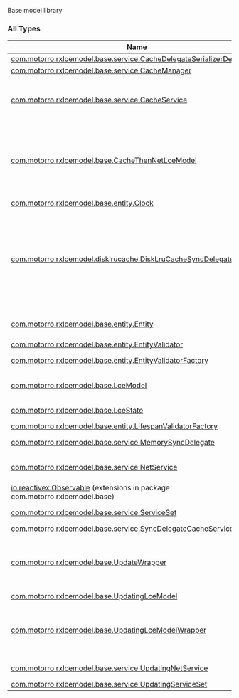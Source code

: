 

Base model library

### All Types

| Name | Summary |
|---|---|
| [com.motorro.rxlcemodel.base.service.CacheDelegateSerializerDeserializer](../com.motorro.rxlcemodel.base.service/-cache-delegate-serializer-deserializer/index.md) | Serializer for cache delegates |
| [com.motorro.rxlcemodel.base.service.CacheManager](../com.motorro.rxlcemodel.base.service/-cache-manager/index.md) | Closes and deletes cache |
| [com.motorro.rxlcemodel.base.service.CacheService](../com.motorro.rxlcemodel.base.service/-cache-service/index.md) | Interface to cache an [com.motorro.rxlcemodel.base.entity.Entity](../com.motorro.rxlcemodel.base.entity/-entity/index.md) locally Cache should notify subscribers that data has been updated through [getData](../com.motorro.rxlcemodel.base.service/-cache-service/get-data.md) channel |
| [com.motorro.rxlcemodel.base.CacheThenNetLceModel](../com.motorro.rxlcemodel.base/-cache-then-net-lce-model/index.md) | A [LceModel](../com.motorro.rxlcemodel.base/-lce-model/index.md) which uses cache subscription as a source of truth. When [state](../com.motorro.rxlcemodel.base/-cache-then-net-lce-model/state.md) is subscribed it loads cache data refreshing it if cache is stall or whenever cache returns [com.gojuno.koptional.None](#). The model always returns cached data first - then network if data is stall Cache service *must* notify of its data changes! |
| [com.motorro.rxlcemodel.base.entity.Clock](../com.motorro.rxlcemodel.base.entity/-clock/index.md) | Time provider |
| [com.motorro.rxlcemodel.disklrucache.DiskLruCacheSyncDelegate](../com.motorro.rxlcemodel.disklrucache/-disk-lru-cache-sync-delegate/index.md) | [DiskLruCache](#) caching delegate for [SyncDelegateCacheService](../com.motorro.rxlcemodel.base.service/-sync-delegate-cache-service/index.md) Designed to operate common [cacheProvider](#) instance with other delegates to be able to kill all cache all-together - say delete user's cache when user logs out Each entry contains: 0 - saved entity 1 - timestamp entity was last updated with `save` 2 - timestamp entity was invalidated with `invalidate` Thus, delegate requires [cacheProvider](#) with `valueCount` equals to 3 |
| [com.motorro.rxlcemodel.base.entity.Entity](../com.motorro.rxlcemodel.base.entity/-entity/index.md) | Cache-controlling entity for [com.motorro.rxlcemodel.base.entity.Entity](../com.motorro.rxlcemodel.base.entity/-entity/index.md) implement this interface for cache control |
| [com.motorro.rxlcemodel.base.entity.EntityValidator](../com.motorro.rxlcemodel.base.entity/-entity-validator/index.md) | Entity validator |
| [com.motorro.rxlcemodel.base.entity.EntityValidatorFactory](../com.motorro.rxlcemodel.base.entity/-entity-validator-factory/index.md) | Cache-control [EntityValidator](../com.motorro.rxlcemodel.base.entity/-entity-validator/index.md) factory for operations |
| [com.motorro.rxlcemodel.base.LceModel](../com.motorro.rxlcemodel.base/-lce-model/index.md) | A model interface to load and hold some data. Model asynchronously loads data and transmits it through [state](../com.motorro.rxlcemodel.base/-lce-model/state.md) |
| [com.motorro.rxlcemodel.base.LceState](../com.motorro.rxlcemodel.base/-lce-state/index.md) | State for "Loading-Content-Error" resource which retrieves [data](../com.motorro.rxlcemodel.base/-lce-state/data.md) |
| [com.motorro.rxlcemodel.base.entity.LifespanValidatorFactory](../com.motorro.rxlcemodel.base.entity/-lifespan-validator-factory/index.md) | Creates [Lifespan](../com.motorro.rxlcemodel.base.entity/-entity-validator/-lifespan/index.md) as a cache-control |
| [com.motorro.rxlcemodel.base.service.MemorySyncDelegate](../com.motorro.rxlcemodel.base.service/-memory-sync-delegate/index.md) | A simple memory cache for [SyncDelegateCacheService](../com.motorro.rxlcemodel.base.service/-sync-delegate-cache-service/index.md). |
| [com.motorro.rxlcemodel.base.service.NetService](../com.motorro.rxlcemodel.base.service/-net-service/index.md) | Interface to load an [com.motorro.rxlcemodel.base.entity.Entity](../com.motorro.rxlcemodel.base.entity/-entity/index.md) from network |
| [io.reactivex.Observable](../com.motorro.rxlcemodel.base/io.reactivex.-observable/index.md) (extensions in package com.motorro.rxlcemodel.base) |  |
| [com.motorro.rxlcemodel.base.service.ServiceSet](../com.motorro.rxlcemodel.base.service/-service-set/index.md) | Service-set for [com.motorro.rxlcemodel.base.LceModel](../com.motorro.rxlcemodel.base/-lce-model/index.md) |
| [com.motorro.rxlcemodel.base.service.SyncDelegateCacheService](../com.motorro.rxlcemodel.base.service/-sync-delegate-cache-service/index.md) | Service implementation |
| [com.motorro.rxlcemodel.base.UpdateWrapper](../com.motorro.rxlcemodel.base/-update-wrapper/index.md) | A base class that wraps [LceModel](../com.motorro.rxlcemodel.base/-lce-model/index.md) and mixes in a data update state Extend to build models that patch some properties and load the whole data structure as a result Implement methods to update properties using [doUpdate](../com.motorro.rxlcemodel.base/-update-wrapper/do-update.md) template |
| [com.motorro.rxlcemodel.base.UpdatingLceModel](../com.motorro.rxlcemodel.base/-updating-lce-model/index.md) | [LceModel](../com.motorro.rxlcemodel.base/-lce-model/index.md) extension that can [update](../com.motorro.rxlcemodel.base/-updating-lce-model/update.md) data |
| [com.motorro.rxlcemodel.base.UpdatingLceModelWrapper](../com.motorro.rxlcemodel.base/-updating-lce-model-wrapper/index.md) | Wraps an [LceModel](../com.motorro.rxlcemodel.base/-lce-model/index.md) to enable simple data updates with the [UPDATE](../com.motorro.rxlcemodel.base/-updating-lce-model-wrapper/index.md#UPDATE) structure (say a PUT operation) rather than individual property updates (PATCH operation). Implement [UpdateWrapper](../com.motorro.rxlcemodel.base/-update-wrapper/index.md) to achieve PATCH workflow |
| [com.motorro.rxlcemodel.base.service.UpdatingNetService](../com.motorro.rxlcemodel.base.service/-updating-net-service/index.md) | [NetService](../com.motorro.rxlcemodel.base.service/-net-service/index.md) extension to update data on server |
| [com.motorro.rxlcemodel.base.service.UpdatingServiceSet](../com.motorro.rxlcemodel.base.service/-updating-service-set/index.md) | [ServiceSet](../com.motorro.rxlcemodel.base.service/-service-set/index.md) extension with updating [net](../com.motorro.rxlcemodel.base.service/-updating-service-set/net.md) |
